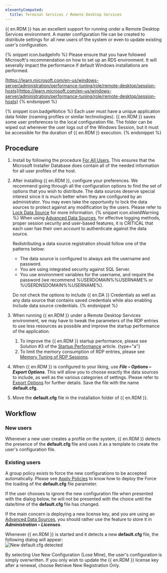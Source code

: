 ```yaml
---
eleventyComputed:
  title: Terminal Services / Remote Desktop Services
---
```

{{ en.RDM }} has an excellent support for running under a Remote Desktop Services environment. A master configuration file can be created to distribute settings for all new users of the system or even to update existing user's configuration.  

{% snippet icon.badgeInfo %} 
Please ensure that you have followed Microsoft's recommendation on how to set up an RDS environment. It will severally impact the performance if default Windows installations are performed.  

[https://learn.microsoft.com/en-us/windows-server/administration/performance-tuning/role/remote-desktop/session-hosts](https://learn.microsoft.com/en-us/windows-server/administration/performance-tuning/role/remote-desktop/session-hosts) 
{% endsnippet %}
 
{% snippet icon.badgeNotice %} 
Each user must have a unique application data folder (roaming profiles or similar technologies). {{ en.RDM }} saves some user preferences to the local configuration file. The folder can be wiped out whenever the user logs out of the Windows Session, but it must be accessible for the duration of {{ en.RDM }} execution. 
{% endsnippet %}
 
## Procedure 

1. Install by following the procedure [For All Users](/rdm/windows/installation/client/all-users/). This ensures that the Microsoft Installer Database does contain all of the needed information for all user profiles of the host. 
1. After installing {{ en.RDM }}, configure your preferences. We recommend going through all the configuration options to find the set of options that you wish to distribute. The data sources deserve special interest since it is much better when they are configured by an administrator. You may even take the opportunity to lock the data sources to protect against any modification by the users. Please refer to [Lock Data Source](/rdm/windows/data-sources/lock/) for more information. 
   {% snippet icon.shieldWarning %} 
   When using [Advanced Data Sources](/rdm/windows/data-sources/data-sources-types/advanced-data-sources/), for effective logging methods, proper session security and user-based features, it is CRITICAL that each user has their own account to authenticate against the data source.  

   Redistributing a data source registration should follow one of the patterns below:  

   * The data source is configured to always ask the username and password. 
   * You are using integrated security against SQL Server. 
   * You use environment variables for the username, and require the password (we recommend %USERDOMAIN%\%USERNAME% or %USERDNSDOMAIN%\%USERNAME%).

   Do not check the options to include {{ en.DA }} Credentials as well as any data source that contains saved credentials while also enabling Include data source credentials.
   {% endsnippet %}

3. When running {{ en.RDM }} under a Remote Desktop Services environment, we may have to tweak the parameters of the RDP entries to use less resources as possible and improve the startup performance of the application. 
    1. To improve the {{ en.RDM }} startup performance, please see Solution #3 of the [Startup Performance](/kb/remote-desktop-manager/troubleshooting-articles/startup-performance/) article.
{type="a"}
    1. To limit the memory consumption of RDP entries, please see [Memory Tuning of RDP Sessions](/kb/remote-desktop-manager/knowledge-base/memory-tuning-rdp-sessions/). 
1. When {{ en.RDM }} is configured to your liking, use ***File – Options – Export Options***. This will allow you to choose exactly the data sources to include, as well as the various categories of settings. Please refer to [Export Options](/rdm/windows/commands/file/options/export/) for further details. Save the file with the name **default.cfg**. 
1. Move the **default.cfg** file in the installation folder of {{ en.RDM }}.

## Workflow 

### New users 

Whenever a new user creates a profile on the system, {{ en.RDM }} detects the presence of the **default.cfg** file and uses it as a template to create the user's configuration file. 

### Existing users 

A group policy exists to force the new configurations to be accepted automatically. Please see [Apply Policies](/kb/remote-desktop-manager/how-to-articles/group-policies/) to know how to deploy the Force the loading of the **default.cfg** file parameter. 

If the user chooses to ignore the new configuration file when presented with the dialog below, he will not be presented with the choice until the date/time of the **default.cfg** file has changed.

If the main concern is deploying a new license key, and you are using an [Advanced Data Sources](/rdm/windows/data-sources/data-sources-types/advanced-data-sources/), you should rather use the feature to store it in ***Administration – Licenses***. 

Whenever {{ en.RDM }} is started and it detects a new **default.cfg** file, the following dialog will appear:  
![New default.cfg detected](https://webdevolutions.azureedge.net/docs/en/rdm/windows/clip10368.png) 

By selecting Use New Configuration (Lose Mine), the user's configuration is simply overwritten. If you only wish to update the {{ en.RDM }} license key after a renewal, choose Retrieve New Registration Only. 
